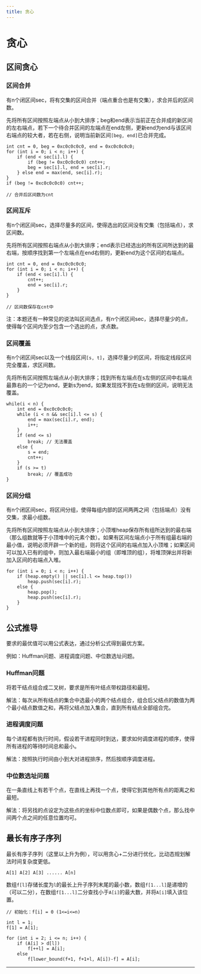 ```yaml
---
title: 贪心
---
```


# 贪心

<script type="text/javascript" src="/include/head.js"></script>

## 区间贪心

### 区间合并

有n个闭区间sec，将有交集的区间合并（端点重合也是有交集），求合并后的区间数。

先将所有区间按照左端点从小到大排序；beg和end表示当前正在合并成的新区间的左右端点，若下一个待合并区间的左端点在end左侧，更新end为end与该区间右端点的较大者，若在右侧，说明当前新区间`[beg, end]`已合并完成。

```
int cnt = 0, beg = 0xc0c0c0c0, end = 0xc0c0c0c0;
for (int i = 0; i < n; i++) {
    if (end < sec[i].l) {
        if (beg != 0xc0c0c0c0) cnt++;
        beg = sec[i].l, end = sec[i].r;
    } else end = max(end, sec[i].r);
}
if (beg != 0xc0c0c0c0) cnt++;

// 合并后区间数为cnt
```

### 区间互斥

有n个闭区间sec，选择尽量多的区间，使得选出的区间没有交集（包括端点），求区间数。

先将所有区间按照右端点从小到大排序；end表示已经选出的所有区间所达到的最右端，按顺序找到第一个左端点在end右侧的，更新end为这个区间的右端点。

```
int cnt = 0, end = 0xc0c0c0c0;
for (int i = 0; i < n; i++) {
    if (end < sec[i].l) {
        cnt++;
        end = sec[i].r;
    }
}

// 区间数保存在cnt中
```

注：本题还有一种常见的说法叫区间选点，有n个闭区间sec，选择尽量少的点，使得每个区间内至少包含一个选出的点，求点数。

### 区间覆盖

有n个闭区间sec以及一个线段区间`[s, t]`，选择尽量少的区间，将指定线段区间完全覆盖，求区间数。

先将所有区间按照左端点从小到大排序；找到所有左端点在s左侧的区间中右端点最靠右的一个记为end，更新s为end，如果发现找不到在s左侧的区间，说明无法覆盖。

```
while(i < n) {
    int end = 0xc0c0c0c0;
    while (i < n && sec[i].l <= s) {
        end = max(sec[i].r, end);
        i++;
    }
    if (end <= s)
        break; // 无法覆盖
    else {
        s = end;
        cnt++;
    }
    if (s >= t)
        break; // 覆盖成功
}
```

### 区间分组

有n个闭区间sec，将区间分组，使得每组内部的区间两两之间（包括端点）没有交集，求最小组数。

先将所有区间按照左端点从小到大排序；小顶堆heap保存所有组所达到的最右端（那么组数就等于小顶堆中的元素个数）。如果有区间左端点小于所有组最右端的最小值，说明必须开辟一个新的组，则将这个区间的右端点加入小顶堆；如果区间可以加入已有的组中，则加入最右端最小的组（即堆顶的组），将堆顶弹出并将新加入区间的右端点入堆。

```
for (int i = 0; i < n; i++) {
    if (heap.empty() || sec[i].l <= heap.top())
        heap.push(sec[i].r);
    else {
        heap.pop();
        heap.push(sec[i].r);
    }
}
```

## 公式推导

要求的最优值可以用公式表达，通过分析公式得到最优方案。

例如：Huffman问题、进程调度问题、中位数选址问题。

### Huffman问题

将若干结点组合成二叉树，要求是所有叶结点带权路径和最短。

解法：每次从所有结点的集合中选最小的两个结点组合，组合后父结点的数值为两个最小结点数值之和，再将父结点加入集合，直到所有结点全部组合完。

### 进程调度问题

每个进程都有执行时间，假设若干进程同时到达，要求如何调度进程的顺序，使得所有进程的等待时间总和最小。

解法：按照执行时间由小到大对进程排序，然后按顺序调度进程。

### 中位数选址问题

在一条直线上有若干个点，在直线上再找一个点，使得它到其他所有点的距离之和最短。

解法：将另找的点设定为这些点的坐标中位数点即可，如果是偶数个点，那么找中间两个点之间的任意位置均可。

## 最长有序子序列

最长有序子序列（这里以上升为例），可以用贪心+二分进行优化，比动态规划解法时间复杂度更低。

```
A[1] A[2] A[3] ...... A[n]
```

数组`f[l]`存储长度为`l`的最长上升子序列末尾的最小数，数组`f[1...l]`是递增的（可以二分），在数组`f[1...l]`二分查找小于`A[i]`的最大数，并将`A[i]`填入该位置。

```
// 初始化：f[i] = 0 (1<=i<=n)

int l = 1;
f[1] = A[1];

for (int i = 2; i <= n; i++) {
    if (A[i] > d[l])
        f[++l] = A[i];
    else
        f[lower_bound(f+1, f+1+l, A[i])-f] = A[i];
```

---

<script type="text/javascript" src="/include/tail.js"></script>
